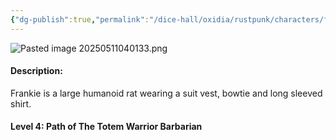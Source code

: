 ```yaml
---
{"dg-publish":true,"permalink":"/dice-hall/oxidia/rustpunk/characters/frankie-taleggio/"}
---
```



![Pasted image 20250511040133.png](/img/user/Dice%20Hall/Assets/Pasted%20image%2020250511040133.png)

#### Description:
Frankie is a large humanoid rat wearing a suit vest, bowtie and long sleeved shirt.
#### Level 4: Path of The Totem Warrior Barbarian
